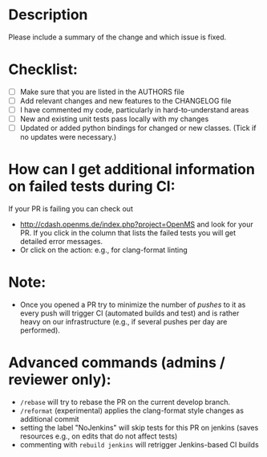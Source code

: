 # Description

Please include a summary of the change and which issue is fixed.

# Checklist:
- [ ] Make sure that you are listed in the AUTHORS file
- [ ] Add relevant changes and new features to the CHANGELOG file
- [ ] I have commented my code, particularly in hard-to-understand areas
- [ ] New and existing unit tests pass locally with my changes
- [ ] Updated or added python bindings for changed or new classes. (Tick if no updates were necessary.)

# How can I get additional information on failed tests during CI:
If your PR is failing you can check out 
- http://cdash.openms.de/index.php?project=OpenMS and look for your PR. If you click in the column that lists the failed tests you will get detailed error messages.
- Or click on the action: e.g., for clang-format linting

# Note:
- Once you opened a PR try to minimize the number of *pushes* to it as every push will trigger CI (automated builds and test) and is rather heavy on our infrastructure (e.g., if several pushes per day are performed).

# Advanced commands (admins / reviewer only):
- `/rebase` will try to rebase the PR on the current develop branch.
- `/reformat` (experimental) applies the clang-format style changes as additional commit
- setting the label "NoJenkins" will skip tests for this PR on jenkins (saves resources e.g., on edits that do not affect tests)
- commenting with `rebuild jenkins` will retrigger Jenkins-based CI builds
